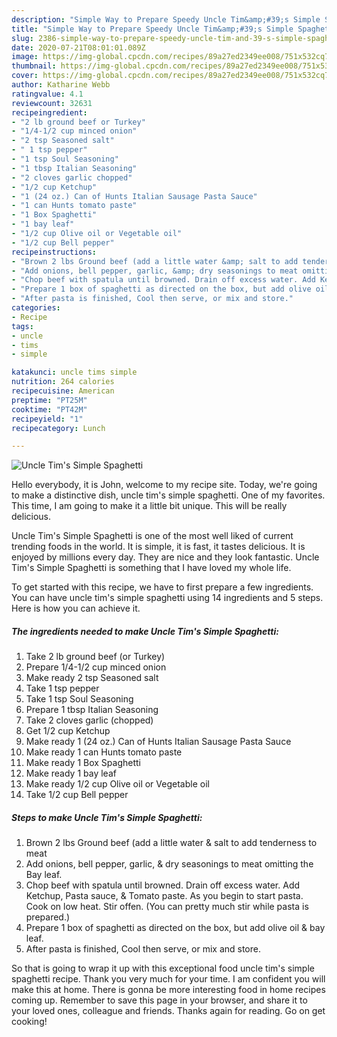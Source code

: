 ```yaml
---
description: "Simple Way to Prepare Speedy Uncle Tim&amp;#39;s Simple Spaghetti"
title: "Simple Way to Prepare Speedy Uncle Tim&amp;#39;s Simple Spaghetti"
slug: 2386-simple-way-to-prepare-speedy-uncle-tim-and-39-s-simple-spaghetti
date: 2020-07-21T08:01:01.089Z
image: https://img-global.cpcdn.com/recipes/89a27ed2349ee008/751x532cq70/uncle-tims-simple-spaghetti-recipe-main-photo.jpg
thumbnail: https://img-global.cpcdn.com/recipes/89a27ed2349ee008/751x532cq70/uncle-tims-simple-spaghetti-recipe-main-photo.jpg
cover: https://img-global.cpcdn.com/recipes/89a27ed2349ee008/751x532cq70/uncle-tims-simple-spaghetti-recipe-main-photo.jpg
author: Katharine Webb
ratingvalue: 4.1
reviewcount: 32631
recipeingredient:
- "2 lb ground beef or Turkey"
- "1/4-1/2 cup minced onion"
- "2 tsp Seasoned salt"
- " 1 tsp pepper"
- "1 tsp Soul Seasoning"
- "1 tbsp Italian Seasoning"
- "2 cloves garlic chopped"
- "1/2 cup Ketchup"
- "1 (24 oz.) Can of Hunts Italian Sausage Pasta Sauce"
- "1 can Hunts tomato paste"
- "1 Box Spaghetti"
- "1 bay leaf"
- "1/2 cup Olive oil or Vegetable oil"
- "1/2 cup Bell pepper"
recipeinstructions:
- "Brown 2 lbs Ground beef (add a little water &amp; salt to add tenderness to meat"
- "Add onions, bell pepper, garlic, &amp; dry seasonings to meat omitting the Bay leaf."
- "Chop beef with spatula until browned. Drain off excess water. Add Ketchup, Pasta sauce, &amp; Tomato paste. As you begin to start pasta. Cook on low heat. Stir offen. (You can pretty much stir while pasta is prepared.)"
- "Prepare 1 box of spaghetti as directed on the box, but add olive oil &amp; bay leaf."
- "After pasta is finished, Cool then serve, or mix and store."
categories:
- Recipe
tags:
- uncle
- tims
- simple

katakunci: uncle tims simple 
nutrition: 264 calories
recipecuisine: American
preptime: "PT25M"
cooktime: "PT42M"
recipeyield: "1"
recipecategory: Lunch

---
```



![Uncle Tim&#39;s Simple Spaghetti](https://img-global.cpcdn.com/recipes/89a27ed2349ee008/751x532cq70/uncle-tims-simple-spaghetti-recipe-main-photo.jpg)

Hello everybody, it is John, welcome to my recipe site. Today, we're going to make a distinctive dish, uncle tim&#39;s simple spaghetti. One of my favorites. This time, I am going to make it a little bit unique. This will be really delicious.

Uncle Tim&#39;s Simple Spaghetti is one of the most well liked of current trending foods in the world. It is simple, it is fast, it tastes delicious. It is enjoyed by millions every day. They are nice and they look fantastic. Uncle Tim&#39;s Simple Spaghetti is something that I have loved my whole life.




To get started with this recipe, we have to first prepare a few ingredients. You can have uncle tim&#39;s simple spaghetti using 14 ingredients and 5 steps. Here is how you can achieve it.

<!--inarticleads1-->

##### The ingredients needed to make Uncle Tim&#39;s Simple Spaghetti:

1. Take 2 lb ground beef (or Turkey)
1. Prepare 1/4-1/2 cup minced onion
1. Make ready 2 tsp Seasoned salt
1. Take  1 tsp pepper
1. Take 1 tsp Soul Seasoning
1. Prepare 1 tbsp Italian Seasoning
1. Take 2 cloves garlic (chopped)
1. Get 1/2 cup Ketchup
1. Make ready 1 (24 oz.) Can of Hunts Italian Sausage Pasta Sauce
1. Make ready 1 can Hunts tomato paste
1. Make ready 1 Box Spaghetti
1. Make ready 1 bay leaf
1. Make ready 1/2 cup Olive oil or Vegetable oil
1. Take 1/2 cup Bell pepper




<!--inarticleads2-->

##### Steps to make Uncle Tim&#39;s Simple Spaghetti:

1. Brown 2 lbs Ground beef (add a little water &amp; salt to add tenderness to meat
1. Add onions, bell pepper, garlic, &amp; dry seasonings to meat omitting the Bay leaf.
1. Chop beef with spatula until browned. Drain off excess water. Add Ketchup, Pasta sauce, &amp; Tomato paste. As you begin to start pasta. Cook on low heat. Stir offen. (You can pretty much stir while pasta is prepared.)
1. Prepare 1 box of spaghetti as directed on the box, but add olive oil &amp; bay leaf.
1. After pasta is finished, Cool then serve, or mix and store.




So that is going to wrap it up with this exceptional food uncle tim&#39;s simple spaghetti recipe. Thank you very much for your time. I am confident you will make this at home. There is gonna be more interesting food in home recipes coming up. Remember to save this page in your browser, and share it to your loved ones, colleague and friends. Thanks again for reading. Go on get cooking!
